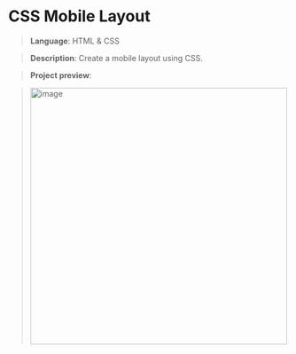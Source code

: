 # CSS Mobile Layout

> **Language**: HTML & CSS

> **Description**: Create a mobile layout using CSS.

> **Project preview**:

> <img width="463" alt="image" src="https://github.com/user-attachments/assets/50de028f-510b-4a20-ad0b-31b65478b3b4">
